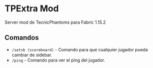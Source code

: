 # TPExtra Mod
Server mod de TecnicPhantoms para Fabric 1.15.2

## Comandos
- `/setsb (scoreboard)` - Comando para que cualquier jugador pueda cambiar de sidebar.
- `/ping` - Comando para ver el ping del jugador.
